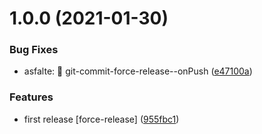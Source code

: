 # 1.0.0 (2021-01-30)


### Bug Fixes

* asfalte: 🔨 git-commit-force-release--onPush ([e47100a](https://github.com/bamdadsabbagh/2d-canvas-smoke-animation/commit/e47100a2e850a2288c5a4a93e9dfa8ef1caef686))


### Features

* first release [force-release] ([955fbc1](https://github.com/bamdadsabbagh/2d-canvas-smoke-animation/commit/955fbc10b27c4062f5bd25272c3f4a12db960293))
